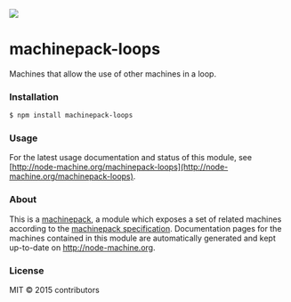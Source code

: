 ![](http://node-machine.org/images/machine-anthropomorph-for-white-bg.png)

# machinepack-loops

Machines that allow the use of other machines in a loop.

### Installation

```sh
$ npm install machinepack-loops
```

### Usage

For the latest usage documentation and status of this module, see [http://node-machine.org/machinepack-loops](http://node-machine.org/machinepack-loops).

### About

This is a [machinepack](http://node-machine.org/), a module which exposes a set of related machines according to the [machinepack specification](http://node-machine.org/spec/machinepack).
Documentation pages for the machines contained in this module are automatically generated and kept up-to-date on http://node-machine.org.

### License

MIT &copy; 2015 contributors

